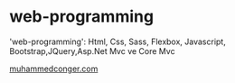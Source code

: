 # web-programming
'web-programming': Html, Css, Sass, Flexbox, Javascript, Bootstrap,JQuery,Asp.Net Mvc ve Core Mvc

[muhammedconger.com](http://muhammedconger.com)
